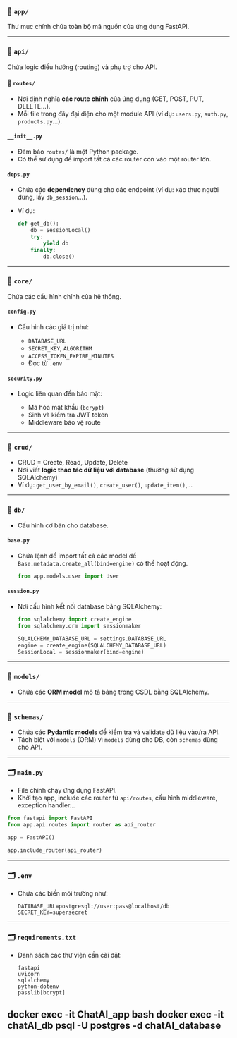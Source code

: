 ### 📁 `app/`

Thư mục chính chứa toàn bộ mã nguồn của ứng dụng FastAPI.

---

### 📁 `api/`

Chứa logic điều hướng (routing) và phụ trợ cho API.

#### 📁 `routes/`

* Nơi định nghĩa **các route chính** của ứng dụng (GET, POST, PUT, DELETE...).
* Mỗi file trong đây đại diện cho một module API (ví dụ: `users.py`, `auth.py`, `products.py`…).

#### `__init__.py`

* Đảm bảo `routes/` là một Python package.
* Có thể sử dụng để import tất cả các router con vào một router lớn.

#### `deps.py`

* Chứa các **dependency** dùng cho các endpoint (ví dụ: xác thực người dùng, lấy `db_session`...).
* Ví dụ:

  ```python
  def get_db():
      db = SessionLocal()
      try:
          yield db
      finally:
          db.close()
  ```

---

### 📁 `core/`

Chứa các cấu hình chính của hệ thống.

#### `config.py`

* Cấu hình các giá trị như:

  * `DATABASE_URL`
  * `SECRET_KEY`, `ALGORITHM`
  * `ACCESS_TOKEN_EXPIRE_MINUTES`
  * Đọc từ `.env`

#### `security.py`

* Logic liên quan đến bảo mật:

  * Mã hóa mật khẩu (`bcrypt`)
  * Sinh và kiểm tra JWT token
  * Middleware bảo vệ route

---

### 📁 `crud/`

* CRUD = Create, Read, Update, Delete
* Nơi viết **logic thao tác dữ liệu với database** (thường sử dụng SQLAlchemy)
* Ví dụ: `get_user_by_email()`, `create_user()`, `update_item()`,...

---

### 📁 `db/`

* Cấu hình cơ bản cho database.

#### `base.py`

* Chứa lệnh để import tất cả các model để `Base.metadata.create_all(bind=engine)` có thể hoạt động.

  ```python
  from app.models.user import User
  ```

#### `session.py`

* Nơi cấu hình kết nối database bằng SQLAlchemy:

  ```python
  from sqlalchemy import create_engine
  from sqlalchemy.orm import sessionmaker

  SQLALCHEMY_DATABASE_URL = settings.DATABASE_URL
  engine = create_engine(SQLALCHEMY_DATABASE_URL)
  SessionLocal = sessionmaker(bind=engine)
  ```

---

### 📁 `models/`

* Chứa các **ORM model** mô tả bảng trong CSDL bằng SQLAlchemy.

---

### 📁 `schemas/`

* Chứa các **Pydantic models** để kiểm tra và validate dữ liệu vào/ra API.
* Tách biệt với `models` (ORM) vì `models` dùng cho DB, còn `schemas` dùng cho API.

---

### 🗂 `main.py`

* File chính chạy ứng dụng FastAPI.
* Khởi tạo app, include các router từ `api/routes`, cấu hình middleware, exception handler...

```python
from fastapi import FastAPI
from app.api.routes import router as api_router

app = FastAPI()

app.include_router(api_router)
```

---

### 🗂 `.env`

* Chứa các biến môi trường như:

  ```
  DATABASE_URL=postgresql://user:pass@localhost/db
  SECRET_KEY=supersecret
  ```

---

### 🗂 `requirements.txt`

* Danh sách các thư viện cần cài đặt:

  ```
  fastapi
  uvicorn
  sqlalchemy
  python-dotenv
  passlib[bcrypt]
  ```
docker exec -it ChatAI_app bash
docker exec -it chatAI_db psql -U postgres -d chatAI_database
---
